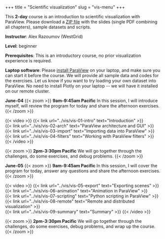 +++
title = "Scientific visualization"
slug = "vis-menu"
+++

This **2-day** course is an introduction to scientific visualization with ParaView. Please download a
[ZIP file](https://owncloud.westgrid.ca/index.php/s/yG9xbsYLbLymvdZ/download) with the slides (single PDF
combining all chapters), sample datasets and scripts.

**Instructor**: Alex Razoumov (WestGrid)

**Level**: beginner

**Prerequisites**: This is an introductory course, no prior visualization experience is required.

**Laptop software**: Please [install ParaView](https://www.paraview.org/download) on your laptop, and
make sure you can start it before the course. We will provide all sample data and codes for the
exercises. Let us know if you want to try loading your own dataset into ParaView. No need to install
Plotly on your laptop -- we will have it installed on our remote cluster.

**June-04**
{{< zoom >}}
<b>9am-9:45am Pacific</b> In this session, I will introduce myself, will review the program for today and
share the afternoon exercises.
{{< /zoom >}}

{{< video >}}
{{< link url="../vis/vis-01-intro" text="Introduction" >}}<br>
{{< link url="../vis/vis-02-arch" text="ParaView architecture and GUI" >}}<br>
{{< link url="../vis/vis-03-import" text="Importing data into ParaView" >}}<br>
{{< link url="../vis/vis-04-filters" text="Working with ParaView filters" >}}
{{< /video >}}<br>

{{< zoom >}}
<b>2pm-3:30pm Pacific</b> We will go together through the challenges, do some exercises, and debug problems.
{{< /zoom >}}

**June-05**
{{< zoom >}}
<b>9am-9:45am Pacific</b> In this session, I will cover the program for today, answer any questions and
share the afternoon exercises.
{{< /zoom >}}

{{< video >}}
{{< link url="../vis/vis-05-export" text="Exporting scenes" >}}<br>
{{< link url="../vis/vis-06-animation" text="Animation in ParaView" >}}<br>
{{< link url="../vis/vis-07-scripting" text="Python scripting in ParaView" >}}<br>
{{< link url="../vis/vis-08-remote" text="Remote and distributed visualization" >}}<br>
{{< link url="../vis/vis-09-summary" text="Summary" >}}
{{< /video >}}<br>

{{< zoom >}}
<b>2pm-3:30pm Pacific</b> We will go together through the challenges, do some exercises, debug problems, and
wrap up the course.
{{< /zoom >}}
